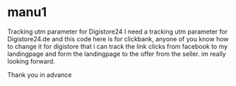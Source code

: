 # manu1
Tracking utm parameter for Digistore24
I need a tracking utm parameter for Digistore24.de and this code here is for clickbank, anyone of you know how to change it for digistore that i can track the link clicks from facebook to my landingpage and form the landingpage to the offer from the seller.
im really looking forward.

Thank you in advance

<script>
jQuery(document).ready(function($){
    URLModifier('tid'); // replace VTID to any key
});
function URLModifier(customKey)
{
var searchKeyWord = 'utm_campaign'; // replace utm_campaign to any key you want to search for
var searchKeyWordUrl = getParamFromURL(searchKeyWord);
if(searchKeyWordUrl)
    {
      $('a').each(function() {
            var currentLinkUrl = $(this).attr('href');
            if(typeof currentLinkUrl !== "undefined") //Anchor Links
            {
              var modifiedUrl = currentLinkUrl+(currentLinkUrl.match(/\?/) ? '&' : '?') + customKey + '=' + searchKeyWordUrl;
        $(this).attr('href', modifiedUrl);
            }
            else // Image Links
            {
              var currentImgLinkUrl = $(this).attr('data-imagelink');
                var modifiedImgUrl = currentImgLinkUrl+(currentImgLinkUrl.match(/\?/) ? '&' : '?') + customKey + '=' + searchKeyWordUrl;
        $(this).attr('data-imagelink', modifiedImgUrl);
            }
      });             
    } 
}
  function getParamFromURL(t)
  {
    var a=new RegExp("[?&]"+t+"=([^&#]*)").exec(window.location.href);
    return null===a?null:a[1]
  }
</script>
